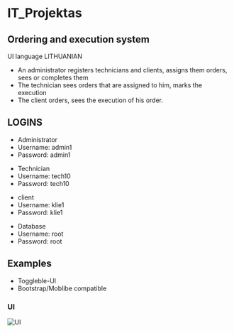 # IT_Projektas
<h2>Ordering and execution system</h2>
UI language LITHUANIAN

<ul>

<li>
An administrator registers technicians and clients, assigns them orders, sees or completes them
</li>

<li>
The technician sees orders that are assigned to him, marks the execution
</li>

<li>
The client orders, sees the execution of his order.
</li>
</ul>

<h2>LOGINS</h2>
<ul>
<li>
Administrator
</li>
<li>
Username: admin1
</li>
<li>
Password: admin1
</li>
</ul>


<ul>
<li>
Technician
</li>
<li>
Username: tech10
</li>
<li>
Password: tech10
</li>
</ul>

<ul>
<li>
client
</li>
<li>
Username: klie1
</li>
<li>
Password: klie1
</li>
</ul>
<ul>
<li>
Database
</li>
<li>
Username: root
</li>
<li>
Password: root
</li>
</ul>

<h2>Examples</h2>
<ul>
<li>
  Toggleble-UI
  </li>
  <li>
    Bootstrap/Moblibe compatible
  </li>
</ul>

### UI

![UI](https://i.imgur.com/ltXCoe7.png)

